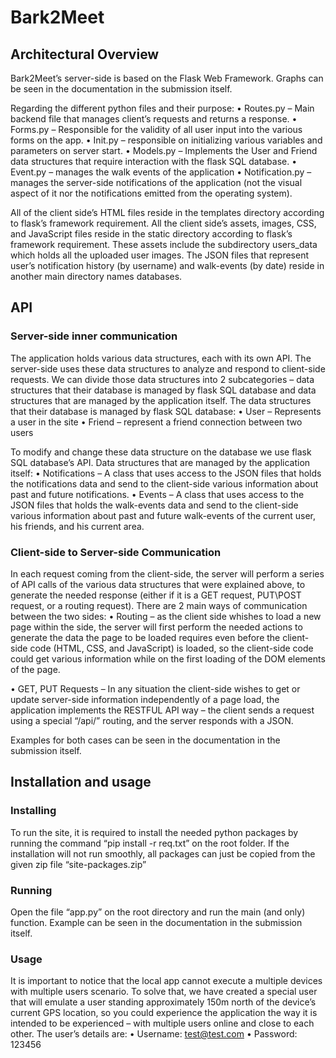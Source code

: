 # Bark2Meet
## Architectural Overview
Bark2Meet’s server-side is based on the Flask Web Framework.
Graphs can be seen in the documentation in the submission itself.

Regarding the different python files and their purpose:
•	Routes.py – Main backend file that manages client’s requests and returns a response.
•	Forms.py – Responsible for the validity of all user input into the various forms on the app.
•	Init.py – responsible on initializing various variables and parameters on server start.
•	Models.py – Implements the User and Friend data structures that require interaction with the flask SQL database.
•	Event.py – manages the walk events of the application
•	Notification.py – manages the server-side notifications of the application (not the visual aspect of it nor the notifications emitted from the operating system).

All of the client side’s HTML files reside in the templates directory according to flask’s framework requirement.
All the client side’s assets, images, CSS, and JavaScript files reside in the static directory according to flask’s framework requirement. These assets include the subdirectory users_data which holds all the uploaded user images.
The JSON files that represent user’s notification history (by username) and walk-events (by date) reside in another main directory names databases.



## API

### Server-side inner communication
The application holds various data structures, each with its own API. The server-side uses these data structures to analyze and respond to client-side requests.
We can divide those data structures into 2 subcategories – data structures that their database is managed by flask SQL database and data structures that are managed by the application itself.
The data structures that their database is managed by flask SQL database:
•	User – Represents a user in the site
•	Friend – represent a friend connection between two users

To modify and change these data structure on the database we use flask SQL database’s API.
Data structures that are managed by the application itself:
•	Notifications – A class that uses access to the JSON files that holds the notifications data and send to the client-side various information about past and future notifications.
•	Events – A class that uses access to the JSON files that holds the walk-events data and send to the client-side various information about past and future walk-events of the current user, his friends, and his current area.


### Client-side to Server-side Communication
In each request coming from the client-side, the server will perform a series of API calls of the various data structures that were explained above, to generate the needed response (either if it is a GET request, PUT\POST request, or a routing request).
There are 2 main ways of communication between the two sides:
•	Routing – as the client side whishes to load a new page within the side, the server will first perform the needed actions to generate the data the page to be loaded requires even before the client-side code (HTML, CSS, and JavaScript) is loaded, so the client-side code could get various information while on the first loading of the DOM elements of the page.

 

•	GET, PUT Requests – In any situation the client-side wishes to get or update server-side information independently of a page load, the application implements the RESTFUL API way – the client sends a request using a special “/api/” routing, and the server responds with a JSON.

 
Examples for both cases can be seen in the documentation in the submission itself.





## Installation and usage

### Installing
To run the site, it is required to install the needed python packages by running the command “pip install -r req.txt” on the root folder.
If the installation will not run smoothly, all packages can just be copied from the given zip file “site-packages.zip”

### Running
Open the file “app.py” on the root directory and run the main (and only) function.
Example can be seen in the documentation in the submission itself.


### Usage
It is important to notice that the local app cannot execute a multiple devices with multiple users scenario. To solve that, we have created a special user that will emulate a user standing approximately 150m north of the device’s current GPS location, so you could experience the application the way it is intended to be experienced – with multiple users online and close to each other.
The user’s details are:
•	Username: test@test.com
•	Password: 123456


